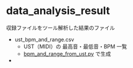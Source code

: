 # data_analysis_result

収録ファイルをツール解析した結果のファイル

- ust_bpm_and_range.csv
  - UST（MIDI）の 最高音・最低音・BPM 一覧
  - [bpm_and_range_from_ust.py](https://github.com/oatsu-gh/oto2lab/tree/master/tool/bpm_and_range_from_ust) で生成
- 

